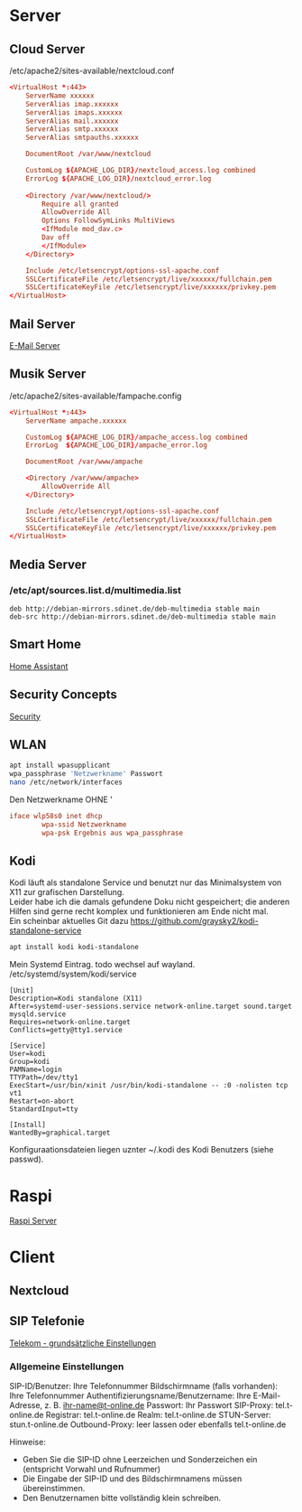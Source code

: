 # Server
## Cloud Server
/etc/apache2/sites-available/nextcloud.conf
```conf
<VirtualHost *:443>
	ServerName xxxxxx
	ServerAlias imap.xxxxxx
	ServerAlias imaps.xxxxxx
	ServerAlias mail.xxxxxx
	ServerAlias smtp.xxxxxx
	ServerAlias smtpauths.xxxxxx

	DocumentRoot /var/www/nextcloud

	CustomLog ${APACHE_LOG_DIR}/nextcloud_access.log combined
	ErrorLog ${APACHE_LOG_DIR}/nextcloud_error.log
	
	<Directory /var/www/nextcloud/>
	 	Require all granted
		AllowOverride All
		Options FollowSymLinks MultiViews
		<IfModule mod_dav.c>
		Dav off
		</IfModule>
	</Directory>

	Include /etc/letsencrypt/options-ssl-apache.conf
	SSLCertificateFile /etc/letsencrypt/live/xxxxxx/fullchain.pem
	SSLCertificateKeyFile /etc/letsencrypt/live/xxxxxx/privkey.pem
</VirtualHost>
```
## Mail Server
[E-Mail Server](EMail.md)

## Musik Server
/etc/apache2/sites-available/fampache.config
```conf
<VirtualHost *:443>
	ServerName ampache.xxxxxx

    CustomLog ${APACHE_LOG_DIR}/ampache_access.log combined
	ErrorLog  ${APACHE_LOG_DIR}/ampache_error.log

	DocumentRoot /var/www/ampache

	<Directory /var/www/ampache>
       	AllowOverride All
	</Directory>

	Include /etc/letsencrypt/options-ssl-apache.conf
	SSLCertificateFile /etc/letsencrypt/live/xxxxxx/fullchain.pem
	SSLCertificateKeyFile /etc/letsencrypt/live/xxxxxx/privkey.pem
</VirtualHost>
```
## Media Server
### /etc/apt/sources.list.d/multimedia.list
```list
deb http://debian-mirrors.sdinet.de/deb-multimedia stable main
deb-src http://debian-mirrors.sdinet.de/deb-multimedia stable main
```
## Smart Home
[Home Assistant](HomeAssistant.md)
## Security Concepts
[Security](Security.md)

## WLAN
```bash
apt install wpasupplicant
wpa_passphrase 'Netzwerkname' Passwort
nano /etc/network/interfaces
```
Den Netzwerkname OHNE '
```conf
iface wlp58s0 inet dhcp
        wpa-ssid Netzwerkname
        wpa-psk Ergebnis aus wpa_passphrase
```

## Kodi
Kodi läuft als standalone Service und benutzt nur das Minimalsystem von X11 zur grafischen Darstellung.  
Leider habe ich die damals gefundene Doku nicht gespeichert; die anderen Hilfen sind gerne recht komplex und funktionieren am Ende nicht mal.  
Ein scheinbar aktuelles Git dazu https://github.com/graysky2/kodi-standalone-service  
```bash
apt install kodi kodi-standalone
```
Mein Systemd Eintrag. todo wechsel auf wayland.  
/etc/systemd/system/kodi/service
```service
[Unit]
Description=Kodi standalone (X11)
After=systemd-user-sessions.service network-online.target sound.target mysqld.service
Requires=network-online.target
Conflicts=getty@tty1.service

[Service]
User=kodi
Group=kodi
PAMName=login
TTYPath=/dev/tty1
ExecStart=/usr/bin/xinit /usr/bin/kodi-standalone -- :0 -nolisten tcp vt1
Restart=on-abort
StandardInput=tty

[Install]
WantedBy=graphical.target
```
Konfiguraationsdateien liegen uznter ~/.kodi des Kodi Benutzers (siehe passwd).

# Raspi
[Raspi Server](InstallHassioDockerPi.md)

# Client
## Nextcloud
## SIP Telefonie
[Telekom - grundsätzliche Einstellungen](https://www.telekom.de/hilfe/festnetz-internet-tv/ip-basierter-anschluss/einstellungen-fuer-die-ip-telefonie-mit-anderen-clients?samChecked=true)

### Allgemeine Einstellungen

SIP-ID/Benutzer: Ihre Telefonnummer
Bildschirmname (falls vorhanden): Ihre Telefonnummer
Authentifizierungsname/Benutzername: Ihre E-Mail-Adresse, z. B. ihr-name@t-online.de
Passwort: Ihr Passwort
SIP-Proxy: tel.t-online.de
Registrar: tel.t-online.de
Realm: tel.t-online.de
STUN-Server: stun.t-online.de
Outbound-Proxy: leer lassen oder ebenfalls tel.t-online.de

Hinweise:
  -  Geben Sie die SIP-ID ohne Leerzeichen und Sonderzeichen ein (entspricht Vorwahl und Rufnummer)
  -  Die Eingabe der SIP-ID und des Bildschirmnamens müssen übereinstimmen.
  -  Den Benutzernamen bitte vollständig klein schreiben.


